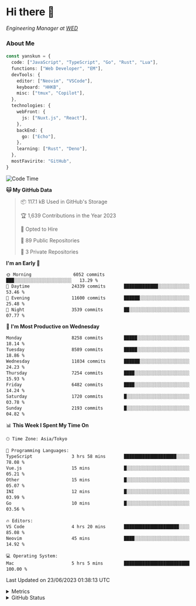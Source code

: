 # Hi there&nbsp;:wave:

<!-- ![Alt text](https://spotify-recently-played-readme.vercel.app/api?user=31kynbuubkiu3r4qh4hjuaglhfay) -->

_Engineering Manager at [WED](https://github.com/wedinc)_

### About Me

```ts
const yanskun = {
  code: ["JavaScript", "TypeScript", "Go", "Rust", "Lua"],
  functions: ["Web Developer", "EM"],
  devTools: {
    editor: ["Neovim", "VSCode"],
    keyboard: "HHKB",
    misc: ["tmux", "Copilot"],
  },
  technologies: {
    webFront: {
      js: ["Nuxt.js", "React"],
    },
    backEnd: {
      go: ["Echo"],
    },
    learning: ["Rust", "Deno"],
  },
  mostFavirite: "GitHub",
}
```

<!--START_SECTION:waka-->
![Code Time](http://img.shields.io/badge/Code%20Time-343%20hrs%2053%20mins-blue)

**🐱 My GitHub Data** 

> 📦 117.1 kB Used in GitHub's Storage 
 > 
> 🏆 1,639 Contributions in the Year 2023
 > 
> 💼 Opted to Hire
 > 
> 📜 89 Public Repositories 
 > 
> 🔑 3 Private Repositories 
 > 
**I'm an Early 🐤** 

```text
🌞 Morning                6052 commits        ███░░░░░░░░░░░░░░░░░░░░░░   13.29 % 
🌆 Daytime                24339 commits       █████████████░░░░░░░░░░░░   53.46 % 
🌃 Evening                11600 commits       ██████░░░░░░░░░░░░░░░░░░░   25.48 % 
🌙 Night                  3539 commits        ██░░░░░░░░░░░░░░░░░░░░░░░   07.77 % 
```
📅 **I'm Most Productive on Wednesday** 

```text
Monday                   8258 commits        █████░░░░░░░░░░░░░░░░░░░░   18.14 % 
Tuesday                  8589 commits        █████░░░░░░░░░░░░░░░░░░░░   18.86 % 
Wednesday                11034 commits       ██████░░░░░░░░░░░░░░░░░░░   24.23 % 
Thursday                 7254 commits        ████░░░░░░░░░░░░░░░░░░░░░   15.93 % 
Friday                   6482 commits        ████░░░░░░░░░░░░░░░░░░░░░   14.24 % 
Saturday                 1720 commits        █░░░░░░░░░░░░░░░░░░░░░░░░   03.78 % 
Sunday                   2193 commits        █░░░░░░░░░░░░░░░░░░░░░░░░   04.82 % 
```


📊 **This Week I Spent My Time On** 

```text
🕑︎ Time Zone: Asia/Tokyo

💬 Programming Languages: 
TypeScript               3 hrs 58 mins       ████████████████████░░░░░   78.08 % 
Vue.js                   15 mins             █░░░░░░░░░░░░░░░░░░░░░░░░   05.21 % 
Other                    15 mins             █░░░░░░░░░░░░░░░░░░░░░░░░   05.07 % 
INI                      12 mins             █░░░░░░░░░░░░░░░░░░░░░░░░   03.99 % 
Go                       10 mins             █░░░░░░░░░░░░░░░░░░░░░░░░   03.56 % 

🔥 Editors: 
VS Code                  4 hrs 20 mins       █████████████████████░░░░   85.08 % 
Neovim                   45 mins             ████░░░░░░░░░░░░░░░░░░░░░   14.92 % 

💻 Operating System: 
Mac                      5 hrs 5 mins        █████████████████████████   100.00 % 
```


 Last Updated on 23/06/2023 01:38:13 UTC
<!--END_SECTION:waka-->

<details>
  <summary>Metrics</summary>
  <img src="https://github.com/yanskun/yanskun/blob/main/github-metrics.svg" alt="Metrics">
</details>

<details>
  <summary>GitHub Status</summary>
  <picture>
    <source media="(prefers-color-scheme: dark)" srcset="https://raw.githubusercontent.com/yanskun/yanskun/master/profile-summary-card-output/nord_dark/0-profile-details.svg">
   <img src="https://raw.githubusercontent.com/yanskun/yanskun/master/profile-summary-card-output/default/0-profile-details.svg">
  </picture>
  <br>
  <picture>
    <source media="(prefers-color-scheme: dark)" srcset="https://raw.githubusercontent.com/yanskun/yanskun/master/profile-summary-card-output/nord_dark/1-repos-per-language.svg">
   <img src="https://raw.githubusercontent.com/yanskun/yanskun/master/profile-summary-card-output/default/1-repos-per-language.svg">
  </picture>
  <picture>
    <source media="(prefers-color-scheme: dark)" srcset="https://raw.githubusercontent.com/yanskun/yanskun/master/profile-summary-card-output/nord_dark/2-most-commit-language.svg">
   <img src="https://raw.githubusercontent.com/yanskun/yanskun/master/profile-summary-card-output/default/2-most-commit-language.svg">
  </picture>
  <br>
  <picture>
    <source media="(prefers-color-scheme: dark)" srcset="https://raw.githubusercontent.com/yanskun/yanskun/master/profile-summary-card-output/nord_dark/3-stats.svg">
   <img src="https://raw.githubusercontent.com/yanskun/yanskun/master/profile-summary-card-output/default/3-stats.svg">
  </picture>
  <picture>
    <source media="(prefers-color-scheme: dark)" srcset="https://raw.githubusercontent.com/yanskun/yanskun/master/profile-summary-card-output/nord_dark/4-productive-time.svg">
   <img src="https://raw.githubusercontent.com/yanskun/yanskun/master/profile-summary-card-output/default/4-productive-time.svg">
  </picture>
</details>
